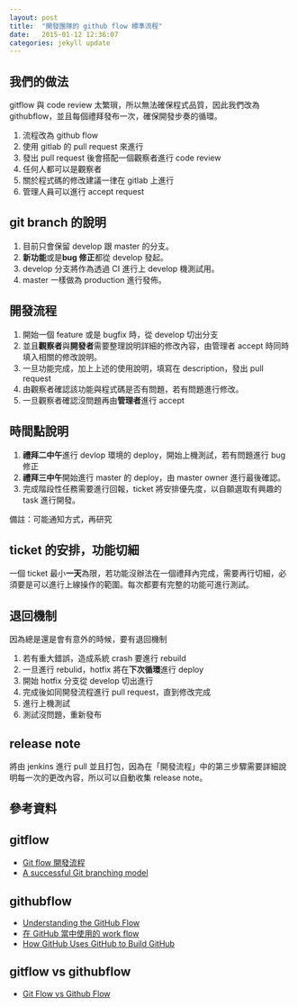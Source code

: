 ```yaml
---
layout: post
title:  "開發團隊的 github flow 標準流程"
date:   2015-01-12 12:36:07
categories: jekyll update
---
```


## 我們的做法

gitflow 與 code review 太繁瑣，所以無法確保程式品質，因此我們改為 githubflow，並且每個禮拜發布一次，確保開發步奏的循環。

1. 流程改為 github flow
2. 使用 gitlab 的 pull request 來進行
4. 發出 pull request 後會搭配一個觀察者進行 code review
5. 任何人都可以是觀察者
6. 關於程式碼的修改建議一律在 gitlab 上進行
7. 管理人員可以進行 accept request

## git branch 的說明

1. 目前只會保留 develop 跟 master 的分支。
2. **新功能**或是**bug 修正**都從 develop 發起。
3. develop 分支將作為透過 CI 進行上 develop 機測試用。
4. master 一樣做為 production 進行發佈。


## 開發流程

1. 開始一個 feature 或是 bugfix 時，從 develop 切出分支
2. 並且**觀察者**與**開發者**需要整理說明詳細的修改內容，由管理者 accept 時同時填入相關的修改說明。
3. 一旦功能完成，加上上述的使用說明，填寫在 description，發出 pull request
4. 由觀察者確認該功能與程式碼是否有問題，若有問題進行修改。
5. 一旦觀察者確認沒問題再由**管理者**進行 accept

## 時間點說明

1. **禮拜二中午**進行 devlop 環境的 deploy，開始上機測試，若有問題進行 bug 修正
2. **禮拜三中午**開始進行 master 的 deploy，由 master owner 進行最後確認。
3. 完成階段性任務需要進行回報，ticket 將安排優先度，以自願選取有興趣的 task 進行開發。

備註：可能通知方式，再研究


## ticket 的安排，功能切細

一個 ticket 最小**一天**為限，若功能沒辦法在一個禮拜內完成，需要再行切細，必須要是可以進行上線操作的範圍。每次都要有完整的功能可進行測試。


## 退回機制

因為總是還是會有意外的時候，要有退回機制

1. 若有重大錯誤，造成系統 crash 要進行 rebuild
2. 一旦進行 rebulid，hotfix 將在**下次循環**進行 deploy
2. 開始 hotfix 分支從 develop 切出進行
3. 完成後如同開發流程進行 pull request，直到修改完成
4. 進行上機測試
5. 測試沒問題，重新發布


## release note

將由 jenkins 進行 pull 並且打包，因為在「開發流程」中的第三步驟需要詳細說明每一次的更改內容，所以可以自動收集 release note。

## 參考資料

## gitflow
* [Git flow 開發流程](http://ihower.tw/blog/archives/5140)
* [A successful Git branching model](http://nvie.com/posts/a-successful-git-branching-model/)

## githubflow

* [Understanding the GitHub Flow](https://guides.github.com/introduction/flow/index.html)
* [在 GitHub 當中使用的 work flow](http://blog.krdai.info/post/17485259496/github-flow)
* [How GitHub Uses GitHub to Build GitHub](http://zachholman.com/talk/how-github-uses-github-to-build-github/)



## gitflow vs githubflow

* [Git Flow vs Github Flow](http://lucamezzalira.com/2014/03/10/git-flow-vs-github-flow/)


